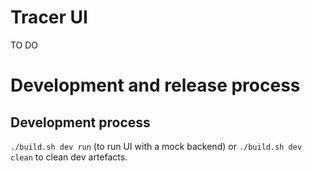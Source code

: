 # Tracer UI

TO DO

# Development and release process

## Development process

`./build.sh dev run` (to run UI with a mock backend) or `./build.sh dev clean` to clean dev artefacts.